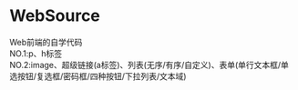# WebSource
Web前端的自学代码<br>
NO.1:p、h标签<br>
NO.2:image、超级链接(a标签)、列表(无序/有序/自定义)、表单(单行文本框/单选按钮/复选框/密码框/四种按钮/下拉列表/文本域)<br>
